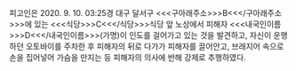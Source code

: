 피고인은 2020. 9. 10. 03:25경 대구 달서구 <<<구아래주소>>>B<<</구아래주소>>>에 있는 <<<식당>>>C<<</식당>>>식당 앞 노상에서 피해자 <<<내국인이름>>>D<<</내국인이름>>>(가명)이 인도를 걸어가고 있는 것을 발견하고, 자신이 운행하던 오토바이를 주차한 후 피해자의 뒤로 다가가 피해자를 끌어안고, 브래지어 속으로 손을 집어넣어 가슴을 만지는 등 피해자의 의사에 반해 강제로 추행하였다.
